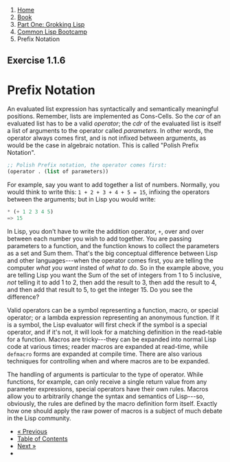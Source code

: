 <ol class="breadcrumb">
  <li><a href="/">Home</a></li>
  <li><a href="/book/">Book</a></li>
  <li><a href="/book/1-0-0-overview/">Part One: Grokking Lisp</a></li>
  <li><a href="/book/1-01-00-lisp-bootcamp/">Common Lisp Bootcamp</a></li>
  <li class="active">Prefix Notation</li>
</ol>

## Exercise 1.1.6

# Prefix Notation

An evaluated list expression has syntactically and semantically meaningful positions.  Remember, lists are implemented as Cons-Cells.  So the *car* of an evaluated list has to be a valid *operator*; the *cdr* of the evaluated list is itself a list of arguments to the operator called *parameters*.  In other words, the operator always comes first, and is not infixed between arguments, as would be the case in algebraic notation.  This is called "Polish Prefix Notation".

```lisp
;; Polish Prefix notation, the operator comes first:
(operator . (list of parameters))
```

For example, say you want to add together a list of numbers.  Normally, you would think to write this: `1 + 2 + 3 + 4 + 5 = 15`, infixing the operators between the arguments; but in Lisp you would write:

```lisp
* (+ 1 2 3 4 5)
=> 15
```

In Lisp, you don't have to write the addition operator, `+`, over and over between each number you wish to add together.  You are passing parameters to a function, and the function knows to collect the parameters as a set and Sum them.  That's the big conceptual difference between Lisp and other languages---when the operator comes first, you are telling the computer *what you want* insted of *what to do*.  So in the example above, you are telling Lisp you want the Sum of the set of integers from 1 to 5 inclusive, *not* telling it to add 1 to 2, then add the result to 3, then add the result to 4, and then add that result to 5, to get the integer 15.  Do you see the difference?

Valid operators can be a symbol representing a function, macro, or special operator; or a lambda expression representing an anonymous function. If it is a symbol, the Lisp evaluator will first check if the symbol is a special operator, and if it's not, it will look for a matching definition in the read-table for a function.  Macros are tricky---they can be expanded into normal Lisp code at various times; reader macros are expanded at read-time, while `defmacro` forms are expanded at compile time.  There are also various techniques for controlling when and where macros are to be expanded.

The handling of arguments is particular to the type of operator.  While functions, for example, can only receive a single return value from any parameter expressions, special operators have their own rules.  Macros allow you to arbitrarily change the syntax and semantics of Lisp---so, obviously, the rules are defined by the macro definition form itself.  Exactly how one should apply the raw power of macros is a subject of much debate in the Lisp community.

<ul class="pager">
  <li class="previous"><a href="/book/1-01-05-symbols/">&laquo; Previous</a></li>
  <li><a href="/book/">Table of Contents</a></li>
  <li class="next"><a href="/book/1-01-07-style-guide/">Next &raquo;</a><li>
</ul>
